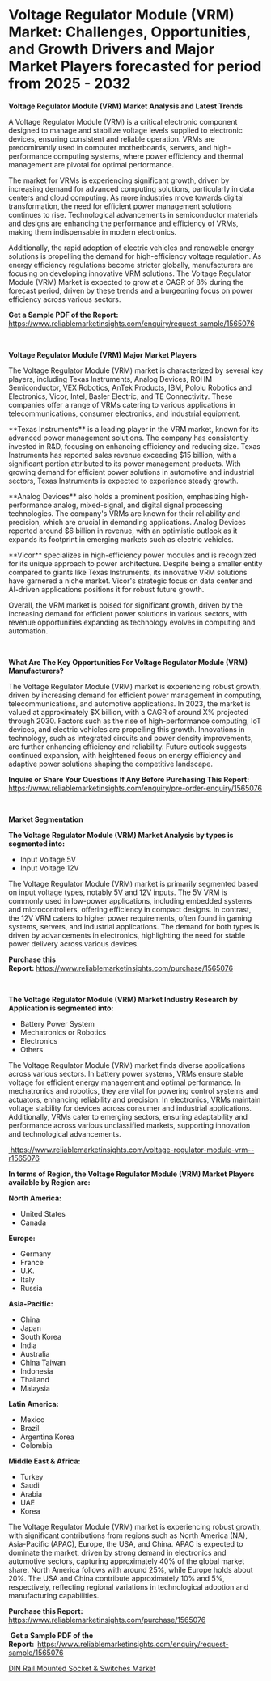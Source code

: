 <p><h1>Voltage Regulator Module (VRM) Market: Challenges, Opportunities, and Growth Drivers and Major Market Players forecasted for period from 2025 - 2032</h1></p><p><strong>Voltage Regulator Module (VRM) Market Analysis and Latest Trends</strong></p>
<p><p>A Voltage Regulator Module (VRM) is a critical electronic component designed to manage and stabilize voltage levels supplied to electronic devices, ensuring consistent and reliable operation. VRMs are predominantly used in computer motherboards, servers, and high-performance computing systems, where power efficiency and thermal management are pivotal for optimal performance. </p><p>The market for VRMs is experiencing significant growth, driven by increasing demand for advanced computing solutions, particularly in data centers and cloud computing. As more industries move towards digital transformation, the need for efficient power management solutions continues to rise. Technological advancements in semiconductor materials and designs are enhancing the performance and efficiency of VRMs, making them indispensable in modern electronics.</p><p>Additionally, the rapid adoption of electric vehicles and renewable energy solutions is propelling the demand for high-efficiency voltage regulation. As energy efficiency regulations become stricter globally, manufacturers are focusing on developing innovative VRM solutions. The Voltage Regulator Module (VRM) Market is expected to grow at a CAGR of 8% during the forecast period, driven by these trends and a burgeoning focus on power efficiency across various sectors.</p></p>
<p><strong>Get a Sample PDF of the Report:&nbsp;</strong> <a href="https://www.reliablemarketinsights.com/enquiry/request-sample/1565076?utm_campaign=1166&utm_medium=2&utm_source=Github&utm_content=ia&utm_term=06042025&utm_id=voltage-regulator-module-vrm">https://www.reliablemarketinsights.com/enquiry/request-sample/1565076</a></p>
<p>&nbsp;</p>
<p><strong>Voltage Regulator Module (VRM) Major Market Players</strong></p>
<p><p>The Voltage Regulator Module (VRM) market is characterized by several key players, including Texas Instruments, Analog Devices, ROHM Semiconductor, VEX Robotics, AnTek Products, IBM, Pololu Robotics and Electronics, Vicor, Intel, Basler Electric, and TE Connectivity. These companies offer a range of VRMs catering to various applications in telecommunications, consumer electronics, and industrial equipment.</p><p>**Texas Instruments** is a leading player in the VRM market, known for its advanced power management solutions. The company has consistently invested in R&D, focusing on enhancing efficiency and reducing size. Texas Instruments has reported sales revenue exceeding $15 billion, with a significant portion attributed to its power management products. With growing demand for efficient power solutions in automotive and industrial sectors, Texas Instruments is expected to experience steady growth.</p><p>**Analog Devices** also holds a prominent position, emphasizing high-performance analog, mixed-signal, and digital signal processing technologies. The company's VRMs are known for their reliability and precision, which are crucial in demanding applications. Analog Devices reported around $6 billion in revenue, with an optimistic outlook as it expands its footprint in emerging markets such as electric vehicles.</p><p>**Vicor** specializes in high-efficiency power modules and is recognized for its unique approach to power architecture. Despite being a smaller entity compared to giants like Texas Instruments, its innovative VRM solutions have garnered a niche market. Vicor's strategic focus on data center and AI-driven applications positions it for robust future growth.</p><p>Overall, the VRM market is poised for significant growth, driven by the increasing demand for efficient power solutions in various sectors, with revenue opportunities expanding as technology evolves in computing and automation.</p></p>
<p>&nbsp;</p>
<p><strong>What Are The Key Opportunities For Voltage Regulator Module (VRM) Manufacturers?</strong></p>
<p><p>The Voltage Regulator Module (VRM) market is experiencing robust growth, driven by increasing demand for efficient power management in computing, telecommunications, and automotive applications. In 2023, the market is valued at approximately $X billion, with a CAGR of around X% projected through 2030. Factors such as the rise of high-performance computing, IoT devices, and electric vehicles are propelling this growth. Innovations in technology, such as integrated circuits and power density improvements, are further enhancing efficiency and reliability. Future outlook suggests continued expansion, with heightened focus on energy efficiency and adaptive power solutions shaping the competitive landscape.</p></p>
<p><strong>Inquire or Share Your Questions If Any Before Purchasing This Report:</strong> <a href="https://www.reliablemarketinsights.com/enquiry/pre-order-enquiry/1565076?utm_campaign=1166&utm_medium=2&utm_source=Github&utm_content=ia&utm_term=06042025&utm_id=voltage-regulator-module-vrm">https://www.reliablemarketinsights.com/enquiry/pre-order-enquiry/1565076</a></p>
<p>&nbsp;</p>
<p><strong>Market Segmentation</strong></p>
<p><strong>The Voltage Regulator Module (VRM) Market Analysis by types is segmented into:</strong></p>
<p><ul><li>Input Voltage 5V</li><li>Input Voltage 12V</li></ul></p>
<p><p>The Voltage Regulator Module (VRM) market is primarily segmented based on input voltage types, notably 5V and 12V inputs. The 5V VRM is commonly used in low-power applications, including embedded systems and microcontrollers, offering efficiency in compact designs. In contrast, the 12V VRM caters to higher power requirements, often found in gaming systems, servers, and industrial applications. The demand for both types is driven by advancements in electronics, highlighting the need for stable power delivery across various devices.</p></p>
<p><strong>Purchase this Report:&nbsp;</strong><a href="https://www.reliablemarketinsights.com/purchase/1565076?utm_campaign=1166&utm_medium=2&utm_source=Github&utm_content=ia&utm_term=06042025&utm_id=voltage-regulator-module-vrm">https://www.reliablemarketinsights.com/purchase/1565076</a></p>
<p>&nbsp;</p>
<p><strong>The Voltage Regulator Module (VRM) Market Industry Research by Application is segmented into:</strong></p>
<p><ul><li>Battery Power System</li><li>Mechatronics or Robotics</li><li>Electronics</li><li>Others</li></ul></p>
<p><p>The Voltage Regulator Module (VRM) market finds diverse applications across various sectors. In battery power systems, VRMs ensure stable voltage for efficient energy management and optimal performance. In mechatronics and robotics, they are vital for powering control systems and actuators, enhancing reliability and precision. In electronics, VRMs maintain voltage stability for devices across consumer and industrial applications. Additionally, VRMs cater to emerging sectors, ensuring adaptability and performance across various unclassified markets, supporting innovation and technological advancements.</p></p>
<p><a href="https://www.reliablemarketinsights.com/voltage-regulator-module-vrm--r1565076?utm_campaign=1166&utm_medium=2&utm_source=Github&utm_content=ia&utm_term=06042025&utm_id=voltage-regulator-module-vrm">&nbsp;https://www.reliablemarketinsights.com/voltage-regulator-module-vrm--r1565076</a></p>
<p><strong>In terms of Region, the Voltage Regulator Module (VRM) Market Players available by Region are:</strong></p>
<p>
    <p> <strong> North America: </strong>
        <ul>
            <li>United States</li>
            <li>Canada</li>
        </ul>
        </p> 
    <p> <strong> Europe: </strong>
        <ul>
            <li>Germany</li>
            <li>France</li>
            <li>U.K.</li>
            <li>Italy</li>
            <li>Russia</li>
        </ul>
        </p> 
    <p> <strong> Asia-Pacific: </strong>
        <ul>
            <li>China</li>
            <li>Japan</li>
            <li>South Korea</li>
            <li>India</li>
            <li>Australia</li>
            <li>China Taiwan</li>
            <li>Indonesia</li>
            <li>Thailand</li>
            <li>Malaysia</li>
        </ul>
        </p> 
    <p> <strong> Latin America: </strong>
        <ul>
            <li>Mexico</li>
            <li>Brazil</li>
            <li>Argentina Korea</li>
            <li>Colombia</li>
        </ul>
        </p> 
    <p> <strong> Middle East & Africa: </strong>
        <ul>
            <li>Turkey</li>
            <li>Saudi</li>
            <li>Arabia</li>
            <li>UAE</li>
            <li>Korea</li>
        </ul>
    </p>
    </p>
<p><p>The Voltage Regulator Module (VRM) market is experiencing robust growth, with significant contributions from regions such as North America (NA), Asia-Pacific (APAC), Europe, the USA, and China. APAC is expected to dominate the market, driven by strong demand in electronics and automotive sectors, capturing approximately 40% of the global market share. North America follows with around 25%, while Europe holds about 20%. The USA and China contribute approximately 10% and 5%, respectively, reflecting regional variations in technological adoption and manufacturing capabilities.</p></p>
<p><strong>Purchase this Report: </strong><a href="https://www.reliablemarketinsights.com/purchase/1565076?utm_campaign=1166&utm_medium=2&utm_source=Github&utm_content=ia&utm_term=06042025&utm_id=voltage-regulator-module-vrm">https://www.reliablemarketinsights.com/purchase/1565076</a></p>
<p>&nbsp;<strong>Get a Sample PDF of the Report:&nbsp;&nbsp;</strong><a href="https://www.reliablemarketinsights.com/enquiry/request-sample/1565076?utm_campaign=1166&utm_medium=2&utm_source=Github&utm_content=ia&utm_term=06042025&utm_id=voltage-regulator-module-vrm">https://www.reliablemarketinsights.com/enquiry/request-sample/1565076</a></p>
<p><strong></strong></p>
<p><p><a href="https://github.com/ryanbell8967/Market-Research-Report-List-1/blob/main/din-rail-mounted-socket-switches-market.md?utm_campaign=1166&utm_medium=2&utm_source=Github&utm_content=ia&utm_term=06042025&utm_id=voltage-regulator-module-vrm">DIN Rail Mounted Socket & Switches Market</a></p></p>
